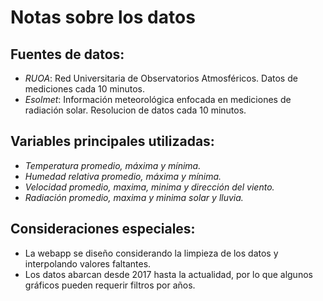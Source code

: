 # Notas sobre los datos

## Fuentes de datos:
- *RUOA*: Red Universitaria de Observatorios Atmosféricos. Datos de mediciones cada 10 minutos.
- *Esolmet*: Información meteorológica enfocada en mediciones de radiación solar. Resolucion de datos cada 10 minutos.

## Variables principales utilizadas:
- *Temperatura promedio, máxima y mínima.*
- *Humedad relativa promedio, máxima y mínima.*
- *Velocidad promedio, maxima, minima y dirección del viento.*
- *Radiación promedio, maxima y minima solar y lluvia.*

## Consideraciones especiales:
- La webapp se diseño considerando la limpieza de los datos y interpolando valores faltantes.
- Los datos abarcan desde 2017 hasta la actualidad, por lo que algunos gráficos pueden requerir filtros por años.

